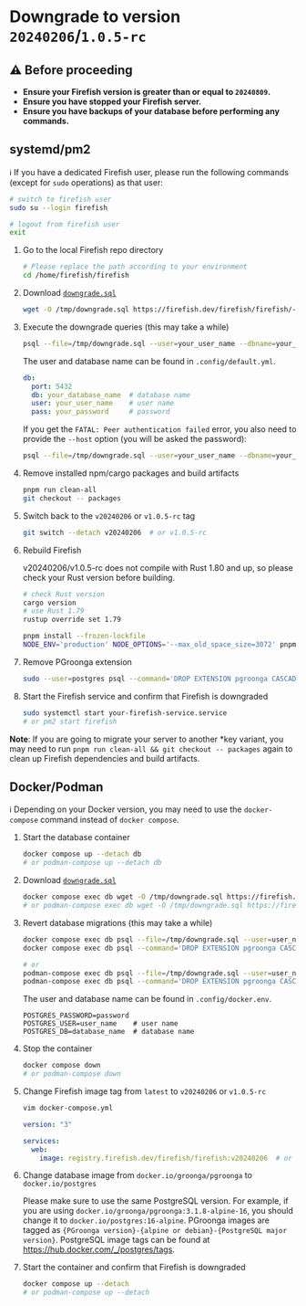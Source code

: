 # Downgrade to version `20240206`/`1.0.5-rc`

## :warning: Before proceeding

- **Ensure your Firefish version is greater than or equal to `20240809`.**
- **Ensure you have stopped your Firefish server.**
- **Ensure you have backups of your database before performing any commands.**

## systemd/pm2

:information_source: If you have a dedicated Firefish user, please run the following commands (except for `sudo` operations) as that user:

```sh
# switch to firefish user
sudo su --login firefish

# logout from firefish user
exit
```

1. Go to the local Firefish repo directory
    ```sh
    # Please replace the path according to your environment
    cd /home/firefish/firefish
    ```
1. Download [`downgrade.sql`](https://firefish.dev/firefish/firefish/-/snippets/13/raw/main/downgrade.sql)
    ```sh
    wget -O /tmp/downgrade.sql https://firefish.dev/firefish/firefish/-/snippets/13/raw/main/downgrade.sql
    ```
1. Execute the downgrade queries (this may take a while)
    ```sh
    psql --file=/tmp/downgrade.sql --user=your_user_name --dbname=your_database_name
    ```

    The user and database name can be found in `.config/default.yml`.
    ```yaml
    db:
      port: 5432
      db: your_database_name  # database name
      user: your_user_name    # user name
      pass: your_password     # password
    ```

    If you get the `FATAL: Peer authentication failed` error, you also need to provide the `--host` option (you will be asked the password):
    ```sh
    psql --file=/tmp/downgrade.sql --user=your_user_name --dbname=your_database_name --host=127.0.0.1
    ```
1. Remove installed npm/cargo packages and build artifacts
    ```sh
    pnpm run clean-all
    git checkout -- packages
    ```
1. Switch back to the `v20240206` or `v1.0.5-rc` tag
    ```sh
    git switch --detach v20240206  # or v1.0.5-rc
    ```
1. Rebuild Firefish

    v20240206/v1.0.5-rc does not compile with Rust 1.80 and up, so please check your Rust version before building.
    ```sh
    # check Rust version
    cargo version
    # use Rust 1.79
    rustup override set 1.79
    ```

    ```sh
    pnpm install --frozen-lockfile
    NODE_ENV='production' NODE_OPTIONS='--max_old_space_size=3072' pnpm run rebuild
    ```
1. Remove PGroonga extension
    ```sh
    sudo --user=postgres psql --command='DROP EXTENSION pgroonga CASCADE' --dbname=your_database_name
    ```
1. Start the Firefish service and confirm that Firefish is downgraded
    ```sh
    sudo systemctl start your-firefish-service.service
    # or pm2 start firefish
    ```

**Note**: If you are going to migrate your server to another *key variant, you may need to run `pnpm run clean-all && git checkout -- packages` again to clean up Firefish dependencies and build artifacts.

## Docker/Podman
:information_source: Depending on your Docker version, you may need to use the `docker-compose` command instead of `docker compose`.

1. Start the database container
    ```sh
    docker compose up --detach db
    # or podman-compose up --detach db
    ```
1. Download [`downgrade.sql`](https://firefish.dev/firefish/firefish/-/snippets/13/raw/main/downgrade.sql)
    ```sh
    docker compose exec db wget -O /tmp/downgrade.sql https://firefish.dev/firefish/firefish/-/snippets/13/raw/main/downgrade.sql
    # or podman-compose exec db wget -O /tmp/downgrade.sql https://firefish.dev/firefish/firefish/-/snippets/13/raw/main/downgrade.sql
    ```
1. Revert database migrations (this may take a while)
    ```sh
    docker compose exec db psql --file=/tmp/downgrade.sql --user=user_name --dbname=database_name
    docker compose exec db psql --command='DROP EXTENSION pgroonga CASCADE' --user=user_name --dbname=database_name

    # or
    podman-compose exec db psql --file=/tmp/downgrade.sql --user=user_name --dbname=database_name
    podman-compose exec db psql --command='DROP EXTENSION pgroonga CASCADE' --user=user_name --dbname=database_name
    ```

    The user and database name can be found in `.config/docker.env`.
    ```env
    POSTGRES_PASSWORD=password
    POSTGRES_USER=user_name    # user name
    POSTGRES_DB=database_name  # database name
    ```
1. Stop the container
    ```sh
    docker compose down
    # or podman-compose down
    ```
1. Change Firefish image tag from `latest` to `v20240206` or `v1.0.5-rc`
    ```sh
    vim docker-compose.yml
    ```

    ```yaml
    version: "3"

    services:
      web:
        image: registry.firefish.dev/firefish/firefish:v20240206  # or v1.0.5-rc
    ```
1. Change database image from `docker.io/groonga/pgroonga` to `docker.io/postgres`

    Please make sure to use the same PostgreSQL version. For example, if you are using `docker.io/groonga/pgroonga:3.1.8-alpine-16`, you should change it to `docker.io/postgres:16-alpine`. PGroonga images are tagged as `{PGroonga version}-{alpine or debian}-{PostgreSQL major version}`. PostgreSQL image tags can be found at <https://hub.docker.com/_/postgres/tags>.
1. Start the container and confirm that Firefish is downgraded
    ```sh
    docker compose up --detach
    # or podman-compose up --detach
    ```
